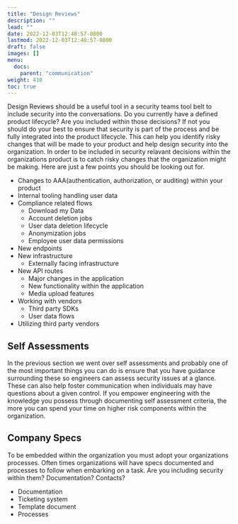 ```yaml
---
title: "Design Reviews"
description: ""
lead: ""
date: 2022-12-03T12:48:57-0800
lastmod: 2022-12-03T12:48:57-0800
draft: false
images: []
menu:
  docs:
    parent: "communication"
weight: 410
toc: true
---
```


Design Reviews should be a useful tool in a security teams tool belt to include security into the conversations. Do you currently have a defined product lifecycle? Are you included within those decisions? If not you should do your best to ensure that security is part of the process and be fully integrated into the product lifecycle. This can help you identify risky changes that will be made to your product and help design security into the organization. In order to be included in security relavant decisions within the organizations product is to catch risky changes that the organization might be making. Here are just a few points you should be looking out for. 

- Changes to AAA(authentication, authorization, or auditing) within your product
- Internal tooling handling user data
- Compliance related flows
  - Download my Data
  - Account deletion jobs
  - User data deletion lifecycle
  - Anonymization jobs
  - Employee user data permissions
- New endpoints
- New infrastructure
  - Externally facing infrastructure
- New API routes
  - Major changes in the application
  - New functionality within the application
  - Media upload features
- Working with vendors
  - Third party SDKs
  - User data flows
- Utilizing third party vendors

## Self Assessments

In the previous section we went over self assessments and probably one of the most important things you can do is ensure that you have guidance surrounding these so engineers can assess security issues at a glance. These can also help foster communication when individuals may have questions about a given control. If you empower engineering with the knowledge you possess through documenting self assessment criteria, the more you can spend your time on higher risk components within the organization. 

## Company Specs

To be embedded within the organization you must adopt your organizations processes. Often times organizations will have specs documented and processes to follow when embarking on a task. Are you including security within them? Documentation? Contacts?

- Documentation
- Ticketing system
- Template document
- Processes

